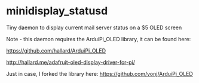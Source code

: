 # minidisplay_statusd
Tiny daemon to display current mail server status on a $5 OLED screen


Note - this daemon requires the ArduiPi_OLED library, it
can be found here:

https://github.com/hallard/ArduiPi_OLED

http://hallard.me/adafruit-oled-display-driver-for-pi/


Just in case, I forked the library here:
https://github.com/vonj/ArduiPi_OLED


